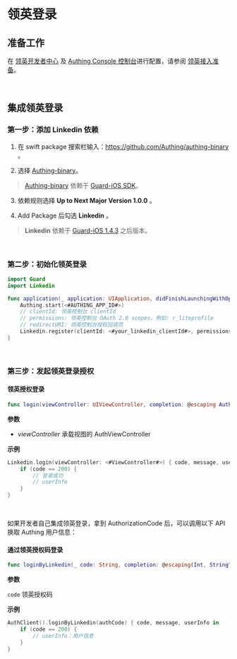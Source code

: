 # 领英登录

<LastUpdated/>

## 准备工作

在 [领英开发者中心](https://www.linkedin.com/developers/apps) 及 [Authing Console 控制台](https://authing.cn/)进行配置，请参阅 [领英接入准备](../../../guides/connections/social/linkedin-mobile/README.md)。

<br>

## 集成领英登录

### 第一步：添加 Linkedin 依赖

1. 在 swift package 搜索栏输入：https://github.com/Authing/authing-binary 。

2. 选择 [Authing-binary](https://github.com/Authing/authing-binary)。
> [Authing-binary](https://github.com/Authing/authing-binary) 依赖于 [Guard-iOS SDK](https://github.com/Authing/guard-ios)。

3. 依赖规则选择 **Up to Next Major Version 1.0.0** 。

4. Add Package 后勾选 **Linkedin** 。

> **Linkedin** 依赖于 [Guard-iOS 1.4.3](https://github.com/Authing/guard-ios) 之后版本。

<br>

### 第二步：初始化领英登录
```swift
import Guard
import Linkedin

func application(_ application: UIApplication, didFinishLaunchingWithOptions launchOptions: [UIApplication.LaunchOptionsKey: Any]?) -> Bool {
    Authing.start(<#AUTHING_APP_ID#>)
    // clientId: 领英控制台 clientId
    // permissions: 领英控制台 OAuth 2.0 scopes，例如: r_liteprofile
    // redirectURI: 领英控制台授权回调页
    Linkedin.register(clientId: <#your_linkedin_clientId#>, permissions: <#your_linkedin_scopes#>, redirectURI: <#your_linkedin_redirecturi#>)
}
 ```
<br>

### 第三步：发起领英登录授权
#### 领英授权登录

```swift
func login(viewController: UIViewController, completion: @escaping Authing.AuthCompletion) -> Void
```

**参数**

* *viewController* 承载视图的 AuthViewController
  
**示例**

```swift
Linkedin.login(viewController: <#ViewController#>) { code, message, userInfo in
    if (code == 200) {
        // 登录成功
        // userInfo
    }
}
```

<br>

如果开发者自己集成领英登录，拿到 AuthorizationCode 后，可以调用以下 API 换取 Authing 用户信息：

#### 通过领英授权码登录

```swift
func loginByLinkedin(_ code: String, completion: @escaping(Int, String?, UserInfo?) -> Void)
```

**参数**

`code` 领英授权码

**示例**

```swift
AuthClient().loginByLinkedin(authCode) { code, message, userInfo in
    if (code == 200) {
        // userInfo：用户信息
    }
}
```